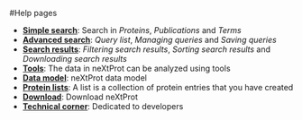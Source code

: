 #Help pages

-	**[Simple search](/help/simple-search)**: Search in *Proteins*, *Publications* and *Terms*
-	**[Advanced search](/help/advanced-search)**: *Query list*, *Managing queries* and *Saving queries*
-	**[Search results](/help/search-results)**: *Filtering search results*, *Sorting search results* and *Downloading search results*
-	**[Tools](/help/tools)**: The data in neXtProt can be analyzed using tools
-	**[Data model](/help/data-model)**: neXtProt data model
-	**[Protein lists](/help/protein-lists)**: A list is a collection of protein entries that you have created
-	**[Download](/help/download)**: Download neXtProt
-	**[Technical corner](/help/technical-corner)**: Dedicated to developers
